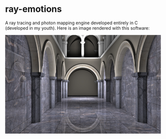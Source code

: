 # ray-emotions
A ray tracing and photon mapping engine developed entirely in C (developed in my youth).
Here is an image rendered with this software:

![alt text](sample-1.png "A rendered image")
